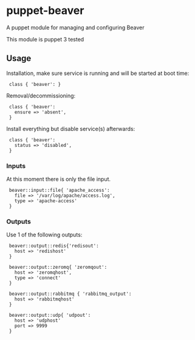 # puppet-beaver

A puppet module for managing and configuring Beaver

This module is puppet 3 tested

## Usage

Installation, make sure service is running and will be started at boot time:

     class { 'beaver': }

Removal/decommissioning:

     class { 'beaver':
       ensure => 'absent',
     }

Install everything but disable service(s) afterwards:

     class { 'beaver':
       status => 'disabled',
     }

### Inputs

At this moment there is only the file input.

     beaver::input::file{ 'apache_access':
       file => '/var/log/apache/access.log',
       type => 'apache-access'
     }

### Outputs

Use 1 of the following outputs:

     beaver::output::redis{'redisout':
       host => 'redishost'
     }

     beaver::output::zeromq{ 'zeromqout':
       host => 'zeromqhost',
       type => 'connect'
     }

     beaver::output::rabbitmq { 'rabbitmq_output':
       host => 'rabbitmqhost'
     }

     beaver::output::udp{ 'udpout':
       host => 'udphost'
       port => 9999
     }
